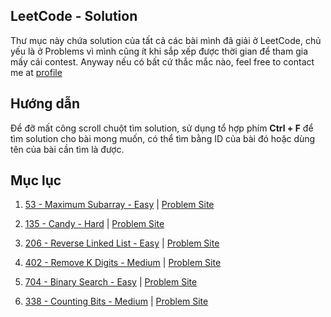 ## LeetCode - Solution
Thư mục này chứa solution của tất cả các bài mình đã giải ở LeetCode, chủ yếu là ở Problems vì mình cũng ít khi sắp xếp được thời gian để tham gia mấy cái contest. Anyway nếu có bất cứ thắc mắc nào, feel free to contact me at [profile](https://nghoanglong.github.io/)

## Hướng dẫn

Để đỡ mất công scroll chuột tìm solution, sử dụng tổ hợp phím **Ctrl + F** để tìm solution cho bài mong muốn, có thể tìm bằng ID của bài đó hoặc dùng tên của bài cần tìm là được.

## Mục lục

1. [53 - Maximum Subarray - Easy](https://github.com/nghoanglong/CP-Solutions/tree/master/LeetCode/53.cpp) | [Problem Site](https://leetcode.com/problems/maximum-subarray/)

2. [135 - Candy - Hard](https://github.com/nghoanglong/CP-Solutions/tree/master/LeetCode/135.cpp) | [Problem Site](https://leetcode.com/problems/candy/)

3. [206 - Reverse Linked List - Easy](https://github.com/nghoanglong/CP-Solutions/tree/master/LeetCode/206.cpp) | [Problem Site](https://leetcode.com/problems/reverse-linked-list/)

4. [402 - Remove K Digits - Medium](https://github.com/nghoanglong/CP-Solutions/tree/master/LeetCode/402.cpp) | [Problem Site](https://leetcode.com/problems/remove-k-digits/)

5. [704 - Binary Search - Easy](https://github.com/nghoanglong/CP-Solutions/tree/master/LeetCode/704.cpp) | [Problem Site](https://leetcode.com/problems/binary-search/)    

6. [338 - Counting Bits - Medium](https://github.com/nghoanglong/CP-Solutions/tree/master/LeetCode/338.cpp) | [Problem Site](https://leetcode.com/problems/counting-bits/)

